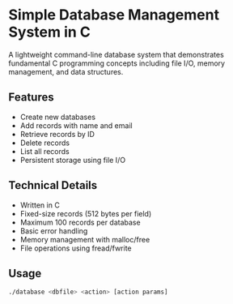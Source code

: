 # Simple Database Management System in C

A lightweight command-line database system that demonstrates fundamental C programming concepts including file I/O, memory management, and data structures.

## Features

- Create new databases
- Add records with name and email
- Retrieve records by ID
- Delete records
- List all records
- Persistent storage using file I/O

## Technical Details

- Written in C
- Fixed-size records (512 bytes per field)
- Maximum 100 records per database
- Basic error handling
- Memory management with malloc/free
- File operations using fread/fwrite

## Usage

```bash
./database <dbfile> <action> [action params]

